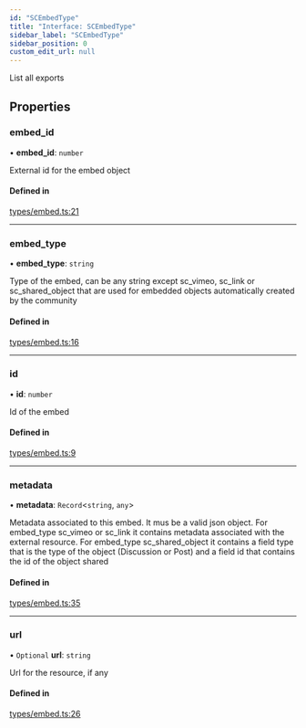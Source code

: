 ```yaml
---
id: "SCEmbedType"
title: "Interface: SCEmbedType"
sidebar_label: "SCEmbedType"
sidebar_position: 0
custom_edit_url: null
---
```


List all exports

## Properties

### embed\_id

• **embed\_id**: `number`

External id for the embed object

#### Defined in

[types/embed.ts:21](https://github.com/selfcommunity/community-ui/blob/8bbb33c/packages/sc-core/src/types/embed.ts#L21)

___

### embed\_type

• **embed\_type**: `string`

Type of the embed, can be any string except
sc_vimeo, sc_link or sc_shared_object that are used
for embedded objects automatically created by the community

#### Defined in

[types/embed.ts:16](https://github.com/selfcommunity/community-ui/blob/8bbb33c/packages/sc-core/src/types/embed.ts#L16)

___

### id

• **id**: `number`

Id of the embed

#### Defined in

[types/embed.ts:9](https://github.com/selfcommunity/community-ui/blob/8bbb33c/packages/sc-core/src/types/embed.ts#L9)

___

### metadata

• **metadata**: `Record`<`string`, `any`\>

Metadata associated to this embed. It mus be a valid json object.
For embed_type sc_vimeo or sc_link it contains metadata associated
with the external resource. For embed_type sc_shared_object it contains a field
type that is the type of the object (Discussion or Post) and a field id
that contains the id of the object shared

#### Defined in

[types/embed.ts:35](https://github.com/selfcommunity/community-ui/blob/8bbb33c/packages/sc-core/src/types/embed.ts#L35)

___

### url

• `Optional` **url**: `string`

Url for the resource, if any

#### Defined in

[types/embed.ts:26](https://github.com/selfcommunity/community-ui/blob/8bbb33c/packages/sc-core/src/types/embed.ts#L26)
